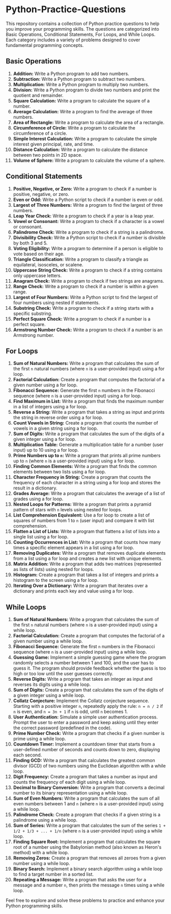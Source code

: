 # Python-Practice-Questions

This repository contains a collection of Python practice questions to help you improve your programming skills. The questions are categorized into Basic Operations, Conditional Statements, For Loops, and While Loops. Each category includes a variety of problems designed to cover fundamental programming concepts.

## Basic Operations
1. **Addition:** Write a Python program to add two numbers.
2. **Subtraction:** Write a Python program to subtract two numbers.
3. **Multiplication:** Write a Python program to multiply two numbers.
4. **Division:** Write a Python program to divide two numbers and print the quotient and remainder.
5. **Square Calculation:** Write a program to calculate the square of a number.
6. **Average Calculation:** Write a program to find the average of three numbers.
7. **Area of Rectangle:** Write a program to calculate the area of a rectangle.
8. **Circumference of Circle:** Write a program to calculate the circumference of a circle.
9. **Simple Interest Calculation:** Write a program to calculate the simple interest given principal, rate, and time.
10. **Distance Calculation:** Write a program to calculate the distance between two points in 2D space.
11. **Volume of Sphere:** Write a program to calculate the volume of a sphere.

## Conditional Statements
1. **Positive, Negative, or Zero:** Write a program to check if a number is positive, negative, or zero.
2. **Even or Odd:** Write a Python script to check if a number is even or odd.
3. **Largest of Three Numbers:** Write a program to find the largest of three numbers.
4. **Leap Year Check:** Write a program to check if a year is a leap year.
5. **Vowel or Consonant:** Write a program to check if a character is a vowel or consonant.
6. **Palindrome Check:** Write a program to check if a string is a palindrome.
7. **Divisibility Check:** Write a Python script to check if a number is divisible by both 3 and 5.
8. **Voting Eligibility:** Write a program to determine if a person is eligible to vote based on their age.
9. **Triangle Classification:** Write a program to classify a triangle as equilateral, isosceles, or scalene.
10. **Uppercase String Check:** Write a program to check if a string contains only uppercase letters.
11. **Anagram Check:** Write a program to check if two strings are anagrams.
12. **Range Check:** Write a program to check if a number is within a given range.
13. **Largest of Four Numbers:** Write a Python script to find the largest of four numbers using nested if statements.
14. **Substring Check:** Write a program to check if a string starts with a specific substring.
15. **Perfect Square Check:** Write a program to check if a number is a perfect square.
16. **Armstrong Number Check:** Write a program to check if a number is an Armstrong number.

## For Loops
1. **Sum of Natural Numbers:** Write a program that calculates the sum of the first `n` natural numbers (where `n` is a user-provided input) using a for loop.
2. **Factorial Calculation:** Create a program that computes the factorial of a given number using a for loop.
3. **Fibonacci Sequence:** Generate the first `n` numbers in the Fibonacci sequence (where `n` is a user-provided input) using a for loop.
4. **Find Maximum in List:** Write a program that finds the maximum number in a list of integers using a for loop.
5. **Reverse a String:** Write a program that takes a string as input and prints the string in reverse order using a for loop.
6. **Count Vowels in String:** Create a program that counts the number of vowels in a given string using a for loop.
7. **Sum of Digits:** Write a program that calculates the sum of the digits of a given integer using a for loop.
8. **Multiplication Table:** Generate a multiplication table for a number (user input) up to 10 using a for loop.
9. **Prime Numbers up to `n`:** Write a program that prints all prime numbers up to `n` (where `n` is a user-provided input) using a for loop.
10. **Finding Common Elements:** Write a program that finds the common elements between two lists using a for loop.
11. **Character Frequency in String:** Create a program that counts the frequency of each character in a string using a for loop and stores the result in a dictionary.
12. **Grades Average:** Write a program that calculates the average of a list of grades using a for loop.
13. **Nested Loops for Patterns:** Write a program that prints a pyramid pattern of stars with `n` levels using nested for loops.
14. **List Comprehension Equivalent:** Use a for loop to create a list of squares of numbers from 1 to `n` (user input) and compare it with list comprehension.
15. **Flatten a List of Lists:** Write a program that flattens a list of lists into a single list using a for loop.
16. **Counting Occurrences in List:** Write a program that counts how many times a specific element appears in a list using a for loop.
17. **Removing Duplicates:** Write a program that removes duplicate elements from a list using a for loop and creates a new list with unique elements.
18. **Matrix Addition:** Write a program that adds two matrices (represented as lists of lists) using nested for loops.
19. **Histogram:** Create a program that takes a list of integers and prints a histogram to the screen using a for loop.
20. **Iterating Over a Dictionary:** Write a program that iterates over a dictionary and prints each key and value using a for loop.

## While Loops
1. **Sum of Natural Numbers:** Write a program that calculates the sum of the first `n` natural numbers (where `n` is a user-provided input) using a while loop.
2. **Factorial Calculation:** Create a program that computes the factorial of a given number using a while loop.
3. **Fibonacci Sequence:** Generate the first `n` numbers in the Fibonacci sequence (where `n` is a user-provided input) using a while loop.
4. **Guessing Game:** Implement a simple guessing game where the program randomly selects a number between 1 and 100, and the user has to guess it. The program should provide feedback whether the guess is too high or too low until the user guesses correctly.
5. **Reverse Digits:** Write a program that takes an integer as input and reverses its digits using a while loop.
6. **Sum of Digits:** Create a program that calculates the sum of the digits of a given integer using a while loop.
7. **Collatz Conjecture:** Implement the Collatz conjecture sequence. Starting with a positive integer `n`, repeatedly apply the rule: `n = n / 2` if `n` is even, and `n = 3n + 1` if `n` is odd, until `n` becomes 1.
8. **User Authentication:** Simulate a simple user authentication process. Prompt the user to enter a password and keep asking until they enter the correct password (predefined in the code).
9. **Prime Number Check:** Write a program that checks if a given number is prime using a while loop.
10. **Countdown Timer:** Implement a countdown timer that starts from a user-defined number of seconds and counts down to zero, displaying each second.
11. **Finding GCD:** Write a program that calculates the greatest common divisor (GCD) of two numbers using the Euclidean algorithm with a while loop.
12. **Digit Frequency:** Create a program that takes a number as input and counts the frequency of each digit using a while loop.
13. **Decimal to Binary Conversion:** Write a program that converts a decimal number to its binary representation using a while loop.
14. **Sum of Even Numbers:** Write a program that calculates the sum of all even numbers between 1 and `n` (where `n` is a user-provided input) using a while loop.
15. **Palindrome Check:** Create a program that checks if a given string is a palindrome using a while loop.
16. **Sum of Series:** Write a program that calculates the sum of the series `1 + 1/2 + 1/3 + ... + 1/n` (where `n` is a user-provided input) using a while loop.
17. **Finding Square Root:** Implement a program that calculates the square root of a number using the Babylonian method (also known as Heron's method) with a while loop.
18. **Removing Zeros:** Create a program that removes all zeroes from a given number using a while loop.
19. **Binary Search:** Implement a binary search algorithm using a while loop to find a target number in a sorted list.
20. **Repeating a Message:** Write a program that asks the user for a message and a number `n`, then prints the message `n` times using a while loop.

Feel free to explore and solve these problems to practice and enhance your Python programming skills.

